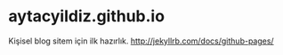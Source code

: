 aytacyildiz.github.io
=====================

Kişisel blog sitem için ilk hazırlık. http://jekyllrb.com/docs/github-pages/
